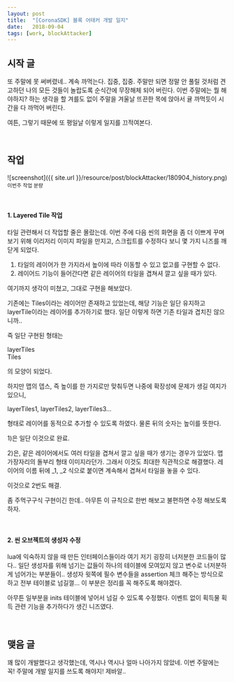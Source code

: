 ```yaml
---
layout: post
title:  "[CoronaSDK] 블록 어태커 개발 일지"
date:   2018-09-04
tags: [work, blockAttacker]
---
```


## 시작 글

  또 주말에 못 써버렸네.. 계속 까먹는다. 집중, 집중. 주말만 되면 정말 안 풀릴 것처럼 견고하던 나의 모든 것들이 놀랍도록 순식간에 무장해체 되어 버린다. 이번 주말에는 뭘 해야하지? 하는 생각을 할 겨를도 없이 주말을 겨울날 뜨끈한 목에 앉아서 귤 까먹듯이 시간을 다 까먹어 버린다.

  여튼, 그렇기 때문에 또 평일날 이렇게 일지를 끄적여본다.

<br>

## 작업

![screenshot]({{ site.url }}/resource/post/blockAttacker/180904_history.png)
<br>
<small>이번주 작업 분량</small>

<br>
<h4>1. Layered Tile 작업</h4>

  타일 관련해서 더 작업할 줄은 몰랐는데. 이번 주에 다음 씬의 화면을 좀 더 이쁘게 꾸며보기 위해 이리저리 이미지 파일을 만지고, 스크립트를 수정하다 보니 몇 가지 니즈를 깨닫게 되었다.

  1) 타일의 레이어가 한 가지라서 높이에 따라 이동할 수 있고 없고를 구현할 수 없다.
  2) 레이어드 기능이 들어간다면 같은 레이어의 타일을 겹쳐셔 깔고 싶을 때가 있다.

  여기까지 생각이 미쳤고, 그대로 구현을 해보았다.

  기존에는 Tiles이라는 레이어만 존재하고 있었는데, 해당 기능은 일단 유지하고 layerTile이라는 레이어를 추가하기로 했다. 일단 이렇게 하면 기존 타일과 겹치진 않으니까..

  즉 일단 구현된 형태는

  layerTiles<br>
  Tiles<br>

  의 모양이 되었다.

  하지만 맵의 뎁스, 즉 높이를 한 가지로만 맞춰두면 나중에 확장성에 문제가 생길 여지가 있으니,

  layerTiles1, layerTiles2, layerTiles3...

  형태로 레이어를 동적으로 추가할 수 있도록 하였다. 물론 뒤의 숫자는 높이를 뜻한다.

  1)은 일단 이것으로 완료.

  2)은, 같은 레이어에서도 여러 타일을 겹쳐서 깔고 싶을 때가 생기는 경우가 있었다. 맵 가장자리의 돌부리 형태 이미지라던가. 그래서 이것도 최대한 직관적으로 해결했다.
  레이어의 이름 뒤에 _1, _2 식으로 붙이면 계속해서 겹쳐서 타일을 놓을 수 있다.

  이것으로 2번도 해결.

  좀 주먹구구식 구현이긴 한데.. 아무튼 이 규칙으로 한번 해보고 불편하면 수정 해보도록 하자.

<br>
<h4> 2. 씬 오브젝트의 생성자 수정 </h4>

  lua에 익숙하지 않을 때 만든 인터페이스들이라 여기 저기 굉장히 너저분한 코드들이 많다.. 일단 생성자를 위해 넘기는 값들이 하나의 테이블에 모여있지 않고 변수로 너저분하게 넘어가는 부분들이.. 생성자 윗쪽에 필수 변수들을 assertion 체크 해주는 방식으로 하고 전부 테이블로 넘길껄... 이 부분은 정리를 꼭 해주도록 해야겠다.

  아무튼 일부분을 inits 테이블에 넣어서 넘길 수 있도록 수정했다. 이벤트 없이 획득물 획득 관련 기능을 추가하다가 생긴 니즈였다.

<br>

## 맺음 글

  꽤 많이 개발했다고 생각했는데, 역시나 역시나 얼마 나아가지 않았네.
  이번 주말에는 꼭! 주말에 개발 일지를 쓰도록 해야지! 제바알..